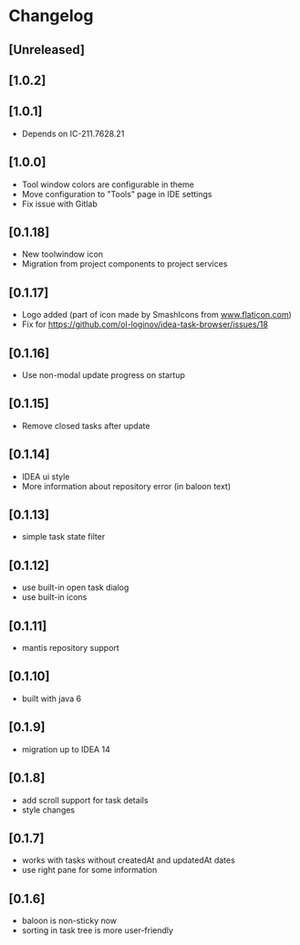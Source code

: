 <!-- Keep a Changelog guide -> https://keepachangelog.com -->

# Changelog

## [Unreleased]
## [1.0.2]
## [1.0.1]

- Depends on IC-211.7628.21

## [1.0.0]

- Tool window colors are configurable in theme
- Move configuration to "Tools" page in IDE settings
- Fix issue with Gitlab

## [0.1.18]

- New toolwindow icon
- Migration from project components to project services

## [0.1.17]

- Logo added (part of icon made by SmashIcons from www.flaticon.com)
- Fix for https://github.com/ol-loginov/idea-task-browser/issues/18

## [0.1.16]

- Use non-modal update progress on startup

## [0.1.15]

- Remove closed tasks after update

## [0.1.14]

- IDEA ui style
- More information about repository error (in baloon text)

## [0.1.13]

- simple task state filter

## [0.1.12]

- use built-in open task dialog
- use built-in icons

## [0.1.11]

- mantis repository support

## [0.1.10]

- built with java 6

## [0.1.9]

- migration up to IDEA 14

## [0.1.8]

- add scroll support for task details
- style changes

## [0.1.7]

- works with tasks without createdAt and updatedAt dates
- use right pane for some information

## [0.1.6]

- baloon is non-sticky now
- sorting in task tree is more user-friendly

